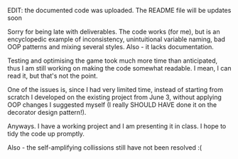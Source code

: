 EDIT: the documented code was uploaded. The README file will be updates soon

Sorry for being late with deliverables. The code works (for me), but is an encyclopedic example of inconsistency,
unintuitional variable naming, bad OOP patterns and mixing several styles. Also - it lacks documentation.

Testing and optimising the game took much more time than anticipated, thus I am still working on making the code
somewhat readable. I mean, I can read it, but that's not the point.

One of the issues is, since I had very limited time, instead of starting from scratch I developed on the existing project
from June 3, without applying OOP changes I suggested myself (I really SHOULD HAVE done it on the decorator design pattern!).

Anyways. I have a working project and I am presenting it in class. I hope to tidy the code up promptly.

Also - the self-amplifying collissions still have not been resolved :(
